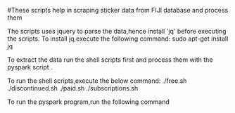 #These scripts help in scraping sticker data from FIJI database and process them 

The scripts uses jquery to parse the data,hence install 'jq' before executing the scripts. To install jq,execute the following command:
sudo apt-get install jq


To extract the data run the shell scripts first and process them with the pyspark script .

To run the shell scripts,execute the below command:
./free.sh 
./discontinued.sh
./paid.sh
./subscriptions.sh

To run the pyspark program,run the following command


